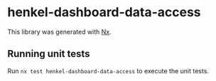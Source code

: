 # henkel-dashboard-data-access

This library was generated with [Nx](https://nx.dev).

## Running unit tests

Run `nx test henkel-dashboard-data-access` to execute the unit tests.
